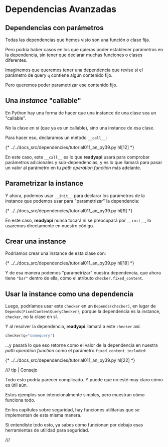 # Dependencias Avanzadas

## Dependencias con parámetros

Todas las dependencias que hemos visto son una función o clase fija.

Pero podría haber casos en los que quieras poder establecer parámetros en la dependencia, sin tener que declarar muchas funciones o clases diferentes.

Imaginemos que queremos tener una dependencia que revise si el parámetro de query `q` contiene algún contenido fijo.

Pero queremos poder parametrizar ese contenido fijo.

## Una *instance* "callable"

En Python hay una forma de hacer que una instance de una clase sea un "callable".

No la clase en sí (que ya es un callable), sino una instance de esa clase.

Para hacer eso, declaramos un método `__call__`:

{* ../../docs_src/dependencies/tutorial011_an_py39.py hl[12] *}

En este caso, este `__call__` es lo que **readyapi** usará para comprobar parámetros adicionales y sub-dependencias, y es lo que llamará para pasar un valor al parámetro en tu *path operation function* más adelante.

## Parametrizar la instance

Y ahora, podemos usar `__init__` para declarar los parámetros de la instance que podemos usar para "parametrizar" la dependencia:

{* ../../docs_src/dependencies/tutorial011_an_py39.py hl[9] *}

En este caso, **readyapi** nunca tocará ni se preocupará por `__init__`, lo usaremos directamente en nuestro código.

## Crear una instance

Podríamos crear una instance de esta clase con:

{* ../../docs_src/dependencies/tutorial011_an_py39.py hl[18] *}

Y de esa manera podemos "parametrizar" nuestra dependencia, que ahora tiene `"bar"` dentro de ella, como el atributo `checker.fixed_content`.

## Usar la instance como una dependencia

Luego, podríamos usar este `checker` en un `Depends(checker)`, en lugar de `Depends(FixedContentQueryChecker)`, porque la dependencia es la instance, `checker`, no la clase en sí.

Y al resolver la dependencia, **readyapi** llamará a este `checker` así:

```Python
checker(q="somequery")
```

...y pasará lo que eso retorne como el valor de la dependencia en nuestra *path operation function* como el parámetro `fixed_content_included`:

{* ../../docs_src/dependencies/tutorial011_an_py39.py hl[22] *}

/// tip | Consejo

Todo esto podría parecer complicado. Y puede que no esté muy claro cómo es útil aún.

Estos ejemplos son intencionalmente simples, pero muestran cómo funciona todo.

En los capítulos sobre seguridad, hay funciones utilitarias que se implementan de esta misma manera.

Si entendiste todo esto, ya sabes cómo funcionan por debajo esas herramientas de utilidad para seguridad.

///
